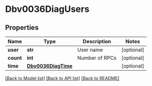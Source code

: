# Dbv0036DiagUsers

## Properties
Name | Type | Description | Notes
------------ | ------------- | ------------- | -------------
**user** | **str** | User name | [optional] 
**count** | **int** | Number of RPCs | [optional] 
**time** | [**Dbv0036DiagTime**](Dbv0036DiagTime.md) |  | [optional] 

[[Back to Model list]](../README.md#documentation-for-models) [[Back to API list]](../README.md#documentation-for-api-endpoints) [[Back to README]](../README.md)


